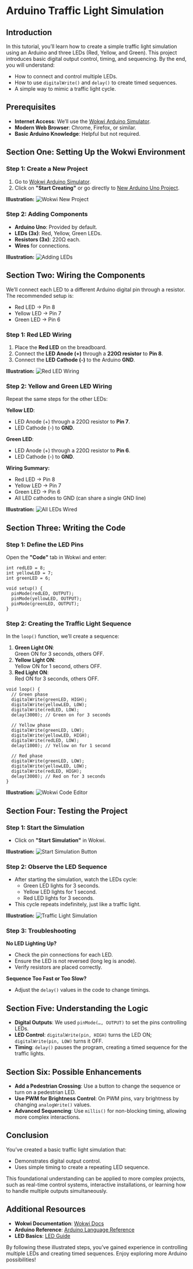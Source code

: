 
# Arduino Traffic Light Simulation

## Introduction

In this tutorial, you’ll learn how to create a simple traffic light simulation using an Arduino and three LEDs (Red, Yellow, and Green). This project introduces basic digital output control, timing, and sequencing. By the end, you will understand:

- How to connect and control multiple LEDs.
- How to use `digitalWrite()` and `delay()` to create timed sequences.
- A simple way to mimic a traffic light cycle.

## Prerequisites

- **Internet Access**: We’ll use the [Wokwi Arduino Simulator](https://wokwi.com/).
- **Modern Web Browser**: Chrome, Firefox, or similar.
- **Basic Arduino Knowledge**: Helpful but not required.

## Section One: Setting Up the Wokwi Environment

### Step 1: Create a New Project

1. Go to [Wokwi Arduino Simulator](https://wokwi.com/).
2. Click on **"Start Creating"** or go directly to [New Arduino Uno Project](https://wokwi.com/projects/new/arduino-uno).

**Illustration:**
![Wokwi New Project](https://i.imgur.com/lJZFm53.png)

### Step 2: Adding Components

- **Arduino Uno**: Provided by default.
- **LEDs (3x)**: Red, Yellow, Green LEDs.
- **Resistors (3x)**: 220Ω each.
- **Wires** for connections.

**Illustration:**
![Adding LEDs](https://i.imgur.com/VaaFgSN.png)

## Section Two: Wiring the Components

We’ll connect each LED to a different Arduino digital pin through a resistor. The recommended setup is:

- Red LED → Pin 8
- Yellow LED → Pin 7
- Green LED → Pin 6

### Step 1: Red LED Wiring

1. Place the **Red LED** on the breadboard.
2. Connect the **LED Anode (+)** through a **220Ω resistor** to **Pin 8**.
3. Connect the **LED Cathode (-)** to the Arduino **GND**.

**Illustration:**
![Red LED Wiring](https://i.imgur.com/KQcd9aH.png)

### Step 2: Yellow and Green LED Wiring

Repeat the same steps for the other LEDs:

**Yellow LED**:
- LED Anode (+) through a 220Ω resistor to **Pin 7**.
- LED Cathode (-) to **GND**.

**Green LED**:
- LED Anode (+) through a 220Ω resistor to **Pin 6**.
- LED Cathode (-) to **GND**.

**Wiring Summary:**
- Red LED → Pin 8
- Yellow LED → Pin 7
- Green LED → Pin 6
- All LED cathodes to GND (can share a single GND line)

**Illustration:**
![All LEDs Wired](https://i.imgur.com/jYNodVv.png)

## Section Three: Writing the Code

### Step 1: Define the LED Pins

Open the **"Code"** tab in Wokwi and enter:

```arduino
int redLED = 8;
int yellowLED = 7;
int greenLED = 6;

void setup() {
  pinMode(redLED, OUTPUT);
  pinMode(yellowLED, OUTPUT);
  pinMode(greenLED, OUTPUT);
}
```

### Step 2: Creating the Traffic Light Sequence

In the `loop()` function, we’ll create a sequence:

1. **Green Light ON**:  
   Green ON for 3 seconds, others OFF.
2. **Yellow Light ON**:  
   Yellow ON for 1 second, others OFF.
3. **Red Light ON**:  
   Red ON for 3 seconds, others OFF.

```arduino
void loop() {
  // Green phase
  digitalWrite(greenLED, HIGH);
  digitalWrite(yellowLED, LOW);
  digitalWrite(redLED, LOW);
  delay(3000); // Green on for 3 seconds

  // Yellow phase
  digitalWrite(greenLED, LOW);
  digitalWrite(yellowLED, HIGH);
  digitalWrite(redLED, LOW);
  delay(1000); // Yellow on for 1 second

  // Red phase
  digitalWrite(greenLED, LOW);
  digitalWrite(yellowLED, LOW);
  digitalWrite(redLED, HIGH);
  delay(3000); // Red on for 3 seconds
}
```

**Illustration:**
![Wokwi Code Editor](https://i.imgur.com/3RVHQ1u.png)

## Section Four: Testing the Project

### Step 1: Start the Simulation

- Click on **"Start Simulation"** in Wokwi.

**Illustration:**
![Start Simulation Button](https://i.imgur.com/MZOdlpr.png)

### Step 2: Observe the LED Sequence

- After starting the simulation, watch the LEDs cycle:
  - Green LED lights for 3 seconds.
  - Yellow LED lights for 1 second.
  - Red LED lights for 3 seconds.
- This cycle repeats indefinitely, just like a traffic light.

**Illustration:**
![Traffic Light Simulation](https://i.imgur.com/ePrnZzv.png)

### Step 3: Troubleshooting

**No LED Lighting Up?**
- Check the pin connections for each LED.
- Ensure the LED is not reversed (long leg is anode).
- Verify resistors are placed correctly.

**Sequence Too Fast or Too Slow?**
- Adjust the `delay()` values in the code to change timings.

## Section Five: Understanding the Logic

- **Digital Outputs**: We used `pinMode(…, OUTPUT)` to set the pins controlling LEDs.
- **LED Control**: `digitalWrite(pin, HIGH)` turns the LED ON; `digitalWrite(pin, LOW)` turns it OFF.
- **Timing**: `delay()` pauses the program, creating a timed sequence for the traffic lights.

## Section Six: Possible Enhancements

- **Add a Pedestrian Crossing**: Use a button to change the sequence or turn on a pedestrian LED.
- **Use PWM for Brightness Control**: On PWM pins, vary brightness by changing `analogWrite()` values.
- **Advanced Sequencing**: Use `millis()` for non-blocking timing, allowing more complex interactions.

## Conclusion

You’ve created a basic traffic light simulation that:
- Demonstrates digital output control.
- Uses simple timing to create a repeating LED sequence.

This foundational understanding can be applied to more complex projects, such as real-time control systems, interactive installations, or learning how to handle multiple outputs simultaneously.

## Additional Resources

- **Wokwi Documentation**: [Wokwi Docs](https://docs.wokwi.com/)
- **Arduino Reference**: [Arduino Language Reference](https://www.arduino.cc/reference/en/)
- **LED Basics**: [LED Guide](https://learn.sparkfun.com/tutorials/light-emitting-diodes-leds)

By following these illustrated steps, you’ve gained experience in controlling multiple LEDs and creating timed sequences. Enjoy exploring more Arduino possibilities!

